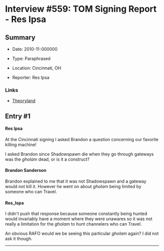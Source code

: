 # Interview #559: TOM Signing Report - Res Ipsa

## Summary

- Date: 2010-11-000000

- Type: Paraphrased

- Location: Cincinnati, OH

- Reporter: Res Ipsa

### Links

- [Theoryland](http://www.theoryland.com/vbulletin/showthread.php?p=122538#poststop)


## Entry #1

#### Res Ipsa

At the Cincinnati signing I asked Brandon a question concerning our favorite killing machine!

I asked Brandon since Shadowspawn die when they go through gateways was the
*gholam*
dead, or is it a construct?

#### Brandon Sanderson

Brandon explained to me that it was not Shadowspawn and a gateway would not kill it. However he went on about
*gholam*
being limited by someone who can Travel.

#### Res\_Ispa

I didn't push that response because someone constantly being hunted would invariably have a moment where they were unawares so it was not really a limitation for the
*gholam*
to hunt channelers who can Travel.

An obvious RAFO would we be seeing this particular
*gholam*
again? I did not ask it though.


---

